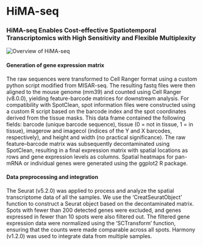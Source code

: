 # HiMA-seq

### HiMA-seq Enables Cost-effective Spatiotemporal Transcriptomics with High Sensitivity and Flexible Multiplexity

![Overview of HiMA-seq](https://github.com/HiMAST/HiMA-seq/blob/main/doc/Overview%20of%20HiMA-seq.jpg)

#### Generation of gene expression matrix

The raw sequences were transformed to Cell Ranger format using a custom python script modified from MISAR-seq. The resulting fastq files were then aligned to the mouse genome (mm39) and counted using Cell Ranger (v8.0.0), yielding feature-barcode matrices for downstream analysis.
For compatibility with SpotClean, spot information files were constructed using a custom R script based on the barcode index and the spot coordinates derived from the tissue masks. This data frame contained the following fields: barcode (unique barcode sequence), tissue (0 = not in tissue, 1 = in tissue), imagerow and imagecol (indices of the Y and X barcodes, respectively), and height and width (no practical significance). The raw feature–barcode matrix was subsequently decontaminated using SpotClean, resulting in a final expression matrix with spatial locations as rows and gene expression levels as columns. Spatial heatmaps for pan-mRNA or individual genes were generated using the ggplot2 R package.

#### Data preprocessing and integration

The Seurat (v5.2.0) was applied to process and analyze the spatial transcriptome data of all the samples. We use the ‘CreatSeuratObject’ function to construct a Seurat object based on the decontaminated matrix. Spots with fewer than 200 detected genes were excluded, and genes expressed in fewer than 10 spots were also filtered out. The filtered gene expression data were normalized using the ‘SCTransform’ function, ensuring that the counts were made comparable across all spots. Harmony (v1.2.0) was used to integrate data from multiple samples.
